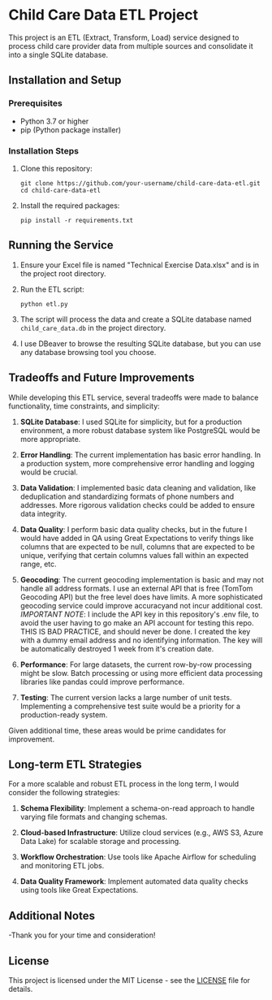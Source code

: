 # Child Care Data ETL Project

This project is an ETL (Extract, Transform, Load) service designed to process child care provider data from multiple sources and consolidate it into a single SQLite database.

## Installation and Setup

### Prerequisites

- Python 3.7 or higher
- pip (Python package installer)

### Installation Steps

1. Clone this repository:
   ```
   git clone https://github.com/your-username/child-care-data-etl.git
   cd child-care-data-etl
   ```

2. Install the required packages:
   ```
   pip install -r requirements.txt
   ```

## Running the Service

1. Ensure your Excel file is named "Technical Exercise Data.xlsx" and is in the project root directory.

2. Run the ETL script:
   ```
   python etl.py
   ```

3. The script will process the data and create a SQLite database named `child_care_data.db` in the project directory.

4. I use DBeaver to browse the resulting SQLite database, but you can use any database browsing tool you choose.

## Tradeoffs and Future Improvements

While developing this ETL service, several tradeoffs were made to balance functionality, time constraints, and simplicity:

1. **SQLite Database**: I used SQLite for simplicity, but for a production environment, a more robust database system like PostgreSQL would be more appropriate.

2. **Error Handling**: The current implementation has basic error handling. In a production system, more comprehensive error handling and logging would be crucial.

3. **Data Validation**: I implemented basic data cleaning and validation, like deduplication and standardizing formats of phone numbers and addresses. More rigorous validation checks could be added to ensure data integrity.

4. **Data Quality**: I perform basic data quality checks, but in the future I would have added in QA using Great Expectations to verify things like columns that are expected to be null, columns that are expected to be unique, verifying that certain columns values fall within an expected range, etc.

6. **Geocoding**: The current geocoding implementation is basic and may not handle all address formats. I use an external API that is free (TomTom Geocoding API) but the free level does have limits. A more sophisticated geocoding service could improve accuracyand not incur additional cost. *IMPORTANT NOTE*: I include the API key in this repository's .env file, to avoid the user having to go make an API account for testing this repo. THIS IS BAD PRACTICE, and should never be done. I created the key with a dummy email address and no identifying information. The key will be automatically destroyed 1 week from it's creation date.

7. **Performance**: For large datasets, the current row-by-row processing might be slow. Batch processing or using more efficient data processing libraries like pandas could improve performance.

8. **Testing**: The current version lacks a large number of unit tests. Implementing a comprehensive test suite would be a priority for a production-ready system.

Given additional time, these areas would be prime candidates for improvement.

## Long-term ETL Strategies

For a more scalable and robust ETL process in the long term, I would consider the following strategies:

1. **Schema Flexibility**: Implement a schema-on-read approach to handle varying file formats and changing schemas.

2. **Cloud-based Infrastructure**: Utilize cloud services (e.g., AWS S3, Azure Data Lake) for scalable storage and processing.

3. **Workflow Orchestration**: Use tools like Apache Airflow for scheduling and monitoring ETL jobs.

4. **Data Quality Framework**: Implement automated data quality checks using tools like Great Expectations. 


## Additional Notes

-Thank you for your time and consideration!

## License

This project is licensed under the MIT License - see the [LICENSE](LICENSE) file for details.
